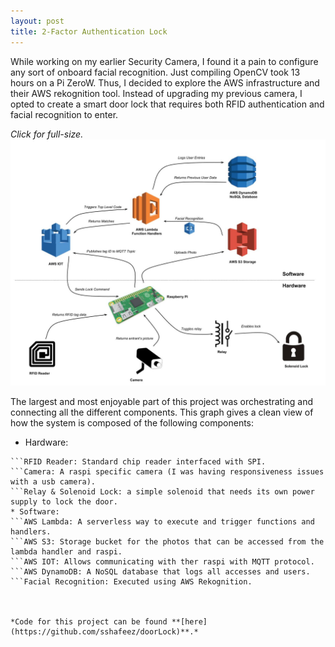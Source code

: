 ```yaml
---
layout: post
title: 2-Factor Authentication Lock
---
```


While working on my earlier Security Camera, I found it a pain to configure any sort of onboard facial recognition. Just compiling OpenCV took 13 hours on a Pi ZeroW. Thus, I decided to explore the AWS infrastructure and their AWS rekognition tool. Instead of upgrading my previous camera, I opted to create a smart door lock that requires both RFID authentication and facial recognition to enter.  


*Click for full-size.*
[![alt text](/assets/projects/workflow.jpg "Click For Full-Size")](https://raw.githubusercontent.com/sshafeez/sshafeez.github.io/master/assets/projects/workflow.jpg)  


The largest and most enjoyable part of this project was orchestrating and connecting all the different components. This graph gives a clean view of how the system is composed of the following components:  


* Hardware:
```Raspberry Pi: Wifi enabled controller for the remanining hardware.
```RFID Reader: Standard chip reader interfaced with SPI.
```Camera: A raspi specific camera (I was having responsiveness issues with a usb camera).
```Relay & Solenoid Lock: a simple solenoid that needs its own power supply to lock the door.
* Software:
```AWS Lambda: A serverless way to execute and trigger functions and handlers.
```AWS S3: Storage bucket for the photos that can be accessed from the lambda handler and raspi.
```AWS IOT: Allows communicating with ther raspi with MQTT protocol.
```AWS DynamoDB: A NoSQL database that logs all accesses and users.
```Facial Recognition: Executed using AWS Rekognition.  



*Code for this project can be found **[here](https://github.com/sshafeez/doorLock)**.*
